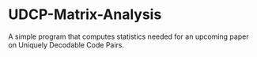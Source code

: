 # UDCP-Matrix-Analysis
A simple program that computes statistics needed for an upcoming paper on Uniquely Decodable Code Pairs.
